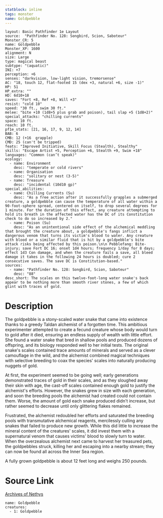 ```yaml
---
statblock: inline
tags: monster
name: Goldpebble
---
```

```statblock
layout: Basic Pathfinder 1e Layout
source:  "Pathfinder No. 128: Songbird, Scion, Saboteur"
Monster_CR: 5
name: Goldpebble
Monster_XP: 1600
alignment: N
size: Large
type: magical beast
subtype: "(aquatic)"
INI: +7
perception: +6
senses: "darkvision, low-light vision, tremorsense"
AC: "18, touch 12, flat-footed 15 (dex +3, natural +6, size -1)"
HP: 51
HP_extra: ""
HD: 6d10+18
saves: "Fort +8, Ref +8, Will +3"
resist: "cold 10"
speed: "30 ft., swim 30 ft."
melee: "bite +10 (1d8+5 plus grab and poison), tail slap +5 (1d8+2)"
special_attacks: "chilling currents"
space: 10 ft.
reach: 10 ft.
pf1e_stats: [21, 16, 17, 9, 12, 14]
BAB: 6
CMB: 12 (+16  grapple)
CMD: 25 (can't be tripped)
feats: "Improved Initiative, Skill Focus (Stealth), Stealthy"
skills: "Escape Artist +5, Perception +6, Stealth +9, Swim +18"
languages: "Common (can’t speak)"
ecology:
  - name: Environment
    desc: "temperate or cold rivers"
  - name: Organisation
    desc: "solitary or nest (3-5)"
  - name: Treasure
    desc: "incidental (10d10 gp)"
special_abilities:
  - name: Chilling Currents (Su)
    desc: "As a free action after it successfully grapples a submerged creature, a goldpebble can cause the temperature of all water within a 90-foot-sphere spread, centered on itself, to drop several degrees for 1 minute. For the duration of this effect, any creature attempting to hold its breath in the affected water has the DC of its Constitution check to do so increased by 2."
  - name: Poison (Su)
    desc: "As an unintentional side effect of the alchemical meddling that brought the creature about, a goldpebble's fangs inflict a dangerous venom that turns its victim's blood to water. Any creature with blood or a similar fluid that is hit by a goldpebble's bite attack risks being affected by this poison.\n\n Pebblefang: Bite-injury; save Fort DC 16; onset 1d4 hours; frequency 1/day for 8 days; effect 1d3 Con damage, and when the creature fails a save, all bleed damage it takes in the following 24 hours is doubled; cure 2 consecutive saves. The save DC is Constitution-based."
sources:
  - name: "Pathfinder No. 128: Songbird, Scion, Saboteur"
    desc: "88"
desc_short: The scales on this twelve-foot-long water snake's back appear to be nothing more than smooth river stones, a few of which glint with traces of gold.
```
# Description
The goldpebble is a stony-scaled water snake that came into existence thanks to a greedy Taldan alchemist of a forgotten time. This ambitious experimenter attempted to create a fecund creature whose body would turn to gold after it died, ensuring an endless supply of wealth with little effort. She found a water snake that bred in shallow pools and produced dozens of offspring, and its biology responded well to her initial tests. The original snake's scales contained trace amounts of minerals and served as a clever camouflage in the wild, and the alchemist combined magical techniques with selective breeding to coax the species' scales into naturally producing nuggets of gold.

 At first, the experiment seemed to be going well; early generations demonstrated traces of gold in their scales, and as they sloughed away their skin with age, the cast-off scales contained enough gold to justify the alchemist's efforts. However, the snakes grew in size with each generation, and soon the breeding pools the alchemist had created could not contain them. Worse, the amount of gold each snake produced didn't increase, but rather seemed to decrease until only glittering flakes remained.

 Frustrated, the alchemist redoubled her efforts and saturated the breeding pools with transmutative alchemical reagents, mercilessly culling any snakes that failed to produce new growth. While this did little to increase the mineral content of the creatures' scales, it did invest them with a supernatural venom that causes victims' blood to slowly turn to water. When the overzealous alchemist next came to harvest her treasured pets, the goldpebbles struck, killing her and escaping into a nearby stream; they can now be found all across the Inner Sea region.

 A fully grown goldpebble is about 12 feet long and weighs 250 pounds.
# Source Link
[Archives of Nethys](https://aonprd.com/MonsterDisplay.aspx?ItemName=Goldpebble)
```encounter-table
name: Goldpebble
creatures:
  - 1: Goldpebble
```
